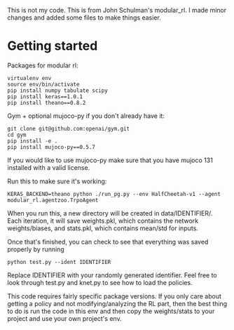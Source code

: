 This is not my code. This is from John Schulman's modular_rl. I made minor changes and added some files to make things easier.

# Getting started


Packages for modular rl:

	virtualenv env
	source env/bin/activate
	pip install numpy tabulate scipy
	pip install keras==1.0.1
	pip install theano==0.8.2
	
Gym + optional mujoco-py if you don't already have it:

	git clone git@github.com:openai/gym.git
	cd gym
	pip install -e .
	pip install mujoco-py==0.5.7

If you would like to use mujoco-py make sure that you have mujoco 131 installed with a valid license.

Run this to make sure it's working:
	
	KERAS_BACKEND=theano python ./run_pg.py --env HalfCheetah-v1 --agent modular_rl.agentzoo.TrpoAgent

When you run this, a new directory will be created in data/IDENTIFIER/. Each iteration, it will save weights.pkl, which contains the network weights/biases,
and stats.pkl, which contains mean/std for inputs.

Once that's finished, you can check to see that everything was saved properly by running

	python test.py --ident IDENTIFIER

Replace IDENTIFIER with your randomly generated identifier. Feel free to look through test.py and knet.py to see how to load the policies.

This code requires fairly specific package versions. If you only care about getting a policy and not modifying/analyzing the RL part, then the best thing to do is run the code in this env and then copy the weights/stats to your project and use your own project's env.

